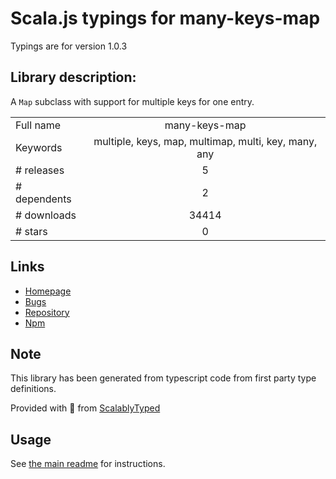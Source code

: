 
# Scala.js typings for many-keys-map

Typings are for version 1.0.3

## Library description:
A `Map` subclass with support for multiple keys for one entry.

|                    |                 |
| ------------------ | :-------------: |
| Full name          | many-keys-map |
| Keywords           | multiple, keys, map, multimap, multi, key, many, any |
| # releases         | 5 |
| # dependents       | 2 |
| # downloads        | 34414 |
| # stars            | 0 |

## Links
- [Homepage](https://github.com/bfred-it/many-keys-map#readme)
- [Bugs](https://github.com/bfred-it/many-keys-map/issues)
- [Repository](https://github.com/bfred-it/many-keys-map)
- [Npm](https://www.npmjs.com/package/many-keys-map)
    


## Note
This library has been generated from typescript code from first party type definitions.

Provided with :purple_heart: from [ScalablyTyped](https://github.com/oyvindberg/ScalablyTyped)

## Usage
See [the main readme](../../readme.md) for instructions.


